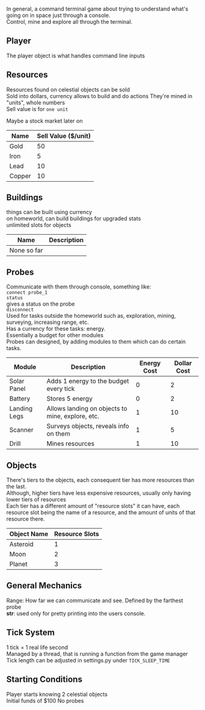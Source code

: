 In general, a command terminal game about trying to understand what's going on in space just through a console.  
Control, mine and explore all through the terminal.

## Player
The player object is what handles command line inputs  

## Resources
Resources found on celestial objects can be sold  
Sold into dollars, currency allows to build and do actions 
They're mined in "units", whole numbers  
Sell value is for `one unit`  

Maybe a stock market later on  

| Name   | Sell Value ($/unit) |
|--------|---------------------|
| Gold   | 50                  |
| Iron   | 5                   |
| Lead   | 10                  |
| Copper | 10                  |



## Buildings  
things can be built using currency  
on homeworld, can build buildings for upgraded stats  
unlimited slots for objects  

| Name        | Description |
|-------------|-------------|
| None so far |             |


## Probes
Communicate with them through console, something like:  
`connect probe_1`  
`status`  
gives a status on the probe  
`disconnect`  
Used for tasks outside the homeworld such as, exploration, mining, surveying, increasing range, etc.  
Has a currency for these tasks: energy.  
Essentially a budget for other modules  
Probes can designed, by adding modules to them which can do certain tasks.  

| Module       | Description                                      | Energy Cost | Dollar Cost |
|--------------|--------------------------------------------------|-------------|-------------|
| Solar Panel  | Adds 1 energy to the budget every tick           | 0           | 2           |
| Battery      | Stores 5 energy                                  | 0           | 2           |
| Landing Legs | Allows landing on objects to mine, explore, etc. | 1           | 10          |
| Scanner      | Surveys objects, reveals info on them            | 1           | 5           |
| Drill        | Mines resources                                  | 1           | 10          |


## Objects
There's tiers to the objects, each consequent tier has more resources than the last.  
Although, higher tiers have less expensive resources, usually only having lower tiers of resources  
Each tier has a different amount of "resource slots" it can have, each resource slot being the name of a resource, and the amount of units of that resource there.  

| Object Name | Resource Slots |
|-------------|----------------|
| Asteroid    | 1              |
| Moon        | 2              |
| Planet      | 3              |

## General Mechanics
Range: How far we can communicate and see. Defined by the farthest probe  
__str__: used only for pretty printing into the users console.  

## Tick System
1 tick = 1 real life second  
Managed by a thread, that is running a function from the game manager  
Tick length can be adjusted in settings.py under `TICK_SLEEP_TIME`  

## Starting Conditions
Player starts knowing 2 celestial objects  
Initial funds of $100
No probes  
